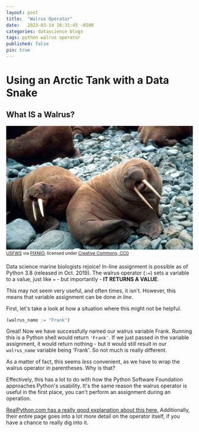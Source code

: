 ```yaml
---
layout: post
title:  "Walrus Operator"
date:   2023-03-14 16:31:45 -0500
categories: datascience blogs
tags: python walrus operator
published: false
pin: true
---
```


# Using an Arctic Tank with a Data Snake
## What IS a Walrus?


![Public domain image of tow walruses sitting on rocks](/assets/2023-03-14/walrus-pixnio.jpg)
<sup>[USFWS](https://www.fws.gov/) via [PIXNIO](https://pixnio.com/fauna-animals/walrus/walrus-pair-on-rocky-beach), licensed under [Creative Commons, CC0](https://pixnio.com/creative-commons-license)</sup>

Data science marine biologists rejoice! In-line assignment is possible as of Python 3.8 (released in Oct. 2019). The walrus operator (`:=`) sets a variable to a value, just like `=` - but importantly - **IT RETURNS A VALUE**.

This may not seem very useful, and often times, it isn't. However, this means that variable assignment can be done _in line_.

First, let's take a look at how a situation where this might not be helpful.

```python
(walrus_name := "Frank")
```
Great! Now we have successfully named our walrus
variable Frank.
Running this is a Python shell would return `'Frank'`.
If we just passed in the variable assignment, it would return
nothing - but it would still result in our `walrus_name`
variable being 'Frank'. So not much is really different.

As a matter of fact, this seems _less_ convenient, as we
have to wrap the walrus operator in parentheses. Why is
that?

Effectively, this has a lot to do with how the Python
Software Foundation approaches Python's usability. It's the
same reason the walrus operator is useful in the first place,
you can't perform an assignment during an operation.

[RealPython.com has a really good explanation about this here.](https://realpython.com/python-walrus-operator/#walrus-operator-syntax)
Additionally, their entire page goes into a lot more detail on
the operator itself, if you have a chance to really dig
into it.